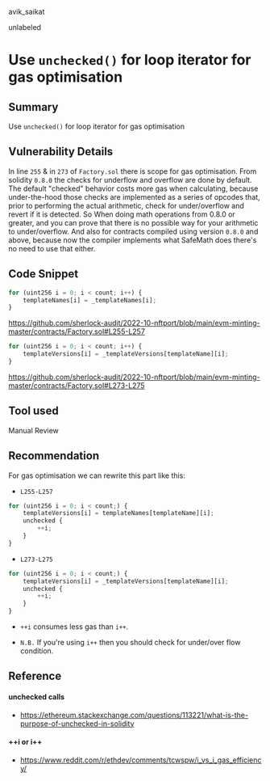 avik_saikat

unlabeled

# Use `unchecked()` for loop iterator for gas optimisation

## Summary

Use `unchecked()` for loop iterator for gas optimisation

## Vulnerability Details

In line `255` & in `273` of `Factory.sol` there is scope for gas optimisation. From solidity `0.8.0` the checks for underflow and overflow are done by default. The default "checked" behavior costs more gas when calculating, because under-the-hood those checks are implemented as a series of opcodes that, prior to performing the actual arithmetic, check for under/overflow and revert if it is detected. So When doing math operations from 0.8.0 or greater, and you can prove that there is no possible way for your arithmetic to under/overflow. And also for contracts compiled using version `0.8.0` and above, because now the compiler implements what SafeMath does there's no need to use that either.

## Code Snippet

```js
for (uint256 i = 0; i < count; i++) {
    templateNames[i] = _templateNames[i];
}
```

<https://github.com/sherlock-audit/2022-10-nftport/blob/main/evm-minting-master/contracts/Factory.sol#L255-L257>

```js
for (uint256 i = 0; i < count; i++) {
    templateVersions[i] = _templateVersions[templateName][i];
}

```

<https://github.com/sherlock-audit/2022-10-nftport/blob/main/evm-minting-master/contracts/Factory.sol#L273-L275>

## Tool used

Manual Review

## Recommendation

For gas optimisation we can rewrite this part like this:

- `L255-L257`

```js
for (uint256 i = 0; i < count;) {
    templateVersions[i] = templateNames[templateName][i];
    unchecked {
        ++i;
    }
}
```

- `L273-L275`

```js
for (uint256 i = 0; i < count;) {
    templateVersions[i] = _templateVersions[templateName][i];
    unchecked {
        ++i;
    }
}
```

- `++i` consumes less gas than `i++`.

- `N.B.` If you're using `i++` then you should check for under/over flow condition.

## Reference

#### unchecked calls

- <https://ethereum.stackexchange.com/questions/113221/what-is-the-purpose-of-unchecked-in-solidity>

#### ++i or i++

- <https://www.reddit.com/r/ethdev/comments/tcwspw/i_vs_i_gas_efficiency/>

